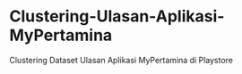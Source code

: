 # Clustering-Ulasan-Aplikasi-MyPertamina
Clustering Dataset Ulasan Aplikasi MyPertamina di Playstore
